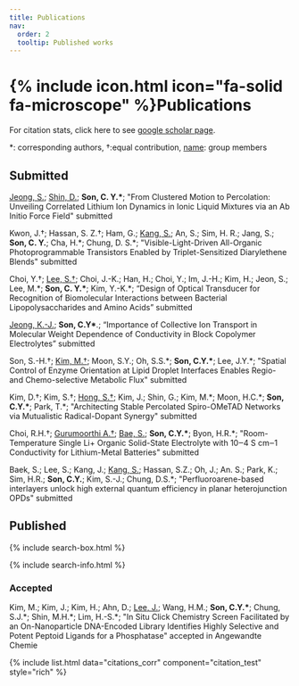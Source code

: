 ```yaml
---
title: Publications
nav:
  order: 2
  tooltip: Published works
---
```


# {% include icon.html icon="fa-solid fa-microscope" %}Publications

For citation stats, click here to see [google scholar page](https://scholar.google.com/citations?user=jxZN0mkAAAAJ&hl=en). 

*: corresponding authors, †:equal contribution, <u>name</u>: group members


## Submitted
<ins>Jeong, S.</ins>; <ins>Shin, D.</ins>; **Son, C. Y.\***; "From Clustered Motion to Percolation: Unveiling Correlated Lithium Ion Dynamics in Ionic Liquid Mixtures via an Ab Initio Force Field" submitted

Kwon, J.†; Hassan, S. Z.†; Ham, G.; <ins>Kang, S.</ins>; An, S.; Sim, H. R.; Jang, S.; **Son, C. Y.**; Cha, H.\*; Chung, D. S.\*; "Visible-Light-Driven All-Organic Photoprogrammable Transistors Enabled by Triplet-Sensitized Diarylethene Blends" submitted

Choi, Y.†; <ins>Lee, S.†</ins>; Choi, J.-K.; Han, H.; Choi, Y.; Im, J.-H.; Kim, H.; Jeon, S.; Lee, M.\*; **Son, C. Y.\***; Kim, Y.-K.\*; “Design of Optical Transducer for Recognition of Biomolecular Interactions between Bacterial Lipopolysaccharides and Amino Acids” submitted

<ins>Jeong, K.-J.</ins>; **Son, C.Y\***.; “Importance of Collective Ion Transport in Molecular Weight Dependence of Conductivity in Block Copolymer Electrolytes” submitted

Son, S.-H.†; <ins>Kim, M.†</ins>; Moon, S.Y.; Oh, S.S.\*; **Son, C.Y.\***; Lee, J.Y.\*; "Spatial Control of Enzyme Orientation at Lipid Droplet Interfaces Enables Regio- and Chemo-selective Metabolic Flux" submitted

Kim, D.†; Kim, S.†; <ins>Hong, S.†</ins>; Kim, J.; Shin, G.; Kim, M.\*; Moon, H.C.\*; **Son, C.Y.\***; Park, T.\*; "Architecting Stable Percolated Spiro-OMeTAD Networks via Mutualistic Radical-Dopant Synergy" submitted

Choi, R.H.†; <ins>Gurumoorthi A.†</ins>; <ins>Bae, S.</ins>; **Son, C.Y.\***; Byon, H.R.\*; "Room-Temperature Single Li+ Organic Solid-State Electrolyte with 10‒4 S cm‒1 Conductivity for Lithium-Metal Batteries" submitted

Baek, S.; Lee, S.; Kang, J.; <ins>Kang, S.</ins>; Hassan, S.Z.; Oh, J.; An. S.; Park, K.; Sim, H.R.; **Son, C.Y.**; Kim, S.-J.; Chung, D.S.\*; "Perfluoroarene-based interlayers unlock high external quantum efficiency in planar heterojunction OPDs" submitted

## Published

{% include search-box.html %}

{% include search-info.html %}

### Accepted

Kim, M.; Kim, J.; Kim, H.; Ahn, D.; <ins>Lee, J.</ins>; Wang, H.M.; **Son, C.Y.\***; Chung, S.J.\*; Shin, M.H.\*; Lim, H.-S.\*; "In Situ Click Chemistry Screen Facilitated by an On-Nanoparticle DNA-Encoded Library Identifies Highly Selective and Potent Peptoid Ligands for a Phosphatase" accepted in Angewandte Chemie

{% include list.html data="citations_corr" component="citation_test" style="rich" %}

